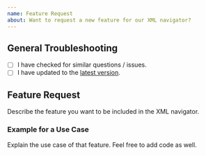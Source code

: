 ```yaml
---
name: Feature Request
about: Want to request a new feature for our XML navigator?
---
```


## General Troubleshooting

- [ ] I have checked for similar questions / issues.
- [ ] I have updated to the [latest version](https://mvnrepository.com/artifact/com.foursoft.jaxb2).

## Feature Request

Describe the feature you want to be included in the XML navigator. 

### Example for a Use Case

Explain the use case of that feature. Feel free to add code as well.